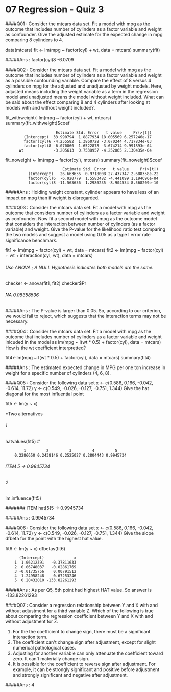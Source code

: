 # 07 Regression - Quiz 3

####Q01 : Consider the mtcars data set. Fit a model with mpg as the outcome that includes number of cylinders as a factor variable and weight as confounder. Give the adjusted estimate for the expected change in mpg comparing 8 cylinders to 4.

data(mtcars)
fit <- lm(mpg ~ factor(cyl) + wt, data = mtcars)
summary(fit)

#####Ans : factor(cyl)8  -6.0709

####Q02 : Consider the mtcars data set. Fit a model with mpg as the outcome that includes number of cylinders as a factor variable and weight as a possible confounding variable. Compare the effect of 8 versus 4 cylinders on mpg for the adjusted and unadjusted by weight models. Here, adjusted means including the weight variable as a term in the regression model and unadjusted means the model without weight included. What can be said about the effect comparing 8 and 4 cylinders after looking at models with and without weight included?.

fit_withweight<-lm(mpg ~ factor(cyl) + wt, mtcars)
summary(fit_withweight)$coef

                          Estimate Std. Error   t value     Pr(>|t|)
            (Intercept)  33.990794  1.8877934 18.005569 6.257246e-17
            factor(cyl)6 -4.255582  1.3860728 -3.070244 4.717834e-03
            factor(cyl)8 -6.070860  1.6522878 -3.674214 9.991893e-04
          wt             -3.205613  0.7538957 -4.252065 2.130435e-04

fit_noweight <- lm(mpg ~ factor(cyl), mtcars)
summary(fit_noweight)$coef

                             Estimate Std. Error   t value     Pr(>|t|)
              (Intercept)   26.663636  0.9718008 27.437347 2.688358e-22
              factor(cyl)6  -6.920779  1.5583482 -4.441099 1.194696e-04
              factor(cyl)8 -11.563636  1.2986235 -8.904534 8.568209e-10

#####Ans : Holding weight constant, cylinder appears to have less of an impact on mpg than if weight is disregarded.

####Q03 : Consider the mtcars data set. Fit a model with mpg as the outcome that considers number of cylinders as a factor variable and weight as confounder. Now fit a second model with mpg as the outcome model that considers the interaction between number of cylinders (as a factor variable) and weight. Give the P-value for the likelihood ratio test comparing the two models and suggest a model using 0.05 as a type I error rate significance benchmark.

fit1 <- lm(mpg ~ factor(cyl) + wt, data = mtcars)
fit2 <- lm(mpg ~ factor(cyl) + wt + interaction(cyl, wt), data = mtcars)

###### Use ANOVA ; A NULL Hypothesis indicates both models are the same.
checker <- anova(fit1, fit2)
checker$Pr

###### NA 0.08358536

#####Ans : The P-value is larger than 0.05. So, according to our criterion, we would fail to reject, which suggests that the interaction terms may not be necessary.

####Q04 : Consider the mtcars data set. Fit a model with mpg as the outcome that includes number of cylinders as a factor variable and weight inlcuded in the model as
lm(mpg ~ I(wt * 0.5) + factor(cyl), data = mtcars)
How is the wt coefficient interpretted?

fit4<-lm(mpg ~ I(wt * 0.5) + factor(cyl), data = mtcars)
summary(fit4)

#####Ans : The estimated expected change in MPG per one ton increase in weight for a specific number of cylinders (4, 6, 8).

####Q05 : Consider the following data set
x <- c(0.586, 0.166, -0.042, -0.614, 11.72)
y <- c(0.549, -0.026, -0.127, -0.751, 1.344)
Give the hat diagonal for the most influential point

fit5 <- lm(y ~ x)

*Two alternatives
###### 1
hatvalues(fit5)  #

            1         2         3         4         5 
        0.2286650 0.2438146 0.2525027 0.2804443 0.9945734 

###### ITEM 5 -> 0.9945734

###### 2

lm.influence(fit5)

####### ITEM hat[5]5 -> 0.9945734

#####Ans : 0.9945734 


####Q06 : Consider the following data set
x <- c(0.586, 0.166, -0.042, -0.614, 11.72)
y <- c(0.549, -0.026, -0.127, -0.751, 1.344)
Give the slope dfbeta for the point with the highest hat value.

fit6 <- lm(y ~ x)
dfbetas(fit6)

          (Intercept)             x
        1  1.06212391   -0.37811633
        2  0.06748037   -0.02861769
        3 -0.01735756    0.00791512
        4 -1.24958248    0.67253246
        5  0.20432010 -133.82261293

#####Ans : As per Q5, 5th point had highest HAT value. So answer is -133.82261293

####Q07 : Consider a regression relationship between Y and X with and without adjustment for a third variable Z. Which of the following is true about comparing the regression coefficient between Y and X with and without adjustment for Z.

1. For the the coefficient to change sign, there must be a significant interaction term.
2. The coefficient can't change sign after adjustment, except for slight numerical pathological cases.
3. Adjusting for another variable can only attenuate the coefficient toward zero. It can't materially change sign.
4. It is possible for the coefficient to reverse sign after adjustment. For example, it can be strongly significant and positive before adjustment and strongly significant and negative after adjustment.


#####Ans : 4












